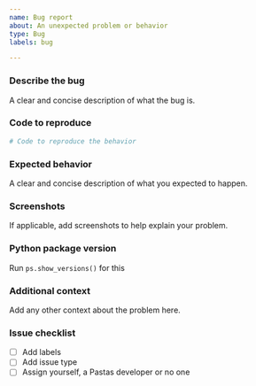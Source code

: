 ```yaml
---
name: Bug report
about: An unexpected problem or behavior
type: Bug
labels: bug

---
```


### Describe the bug
A clear and concise description of what the bug is.

### Code to reproduce
```python
# Code to reproduce the behavior
```

### Expected behavior
A clear and concise description of what you expected to happen.

### Screenshots
If applicable, add screenshots to help explain your problem.

### Python package version
Run `ps.show_versions()` for this

### Additional context
Add any other context about the problem here.

### Issue checklist
- [ ] Add labels
- [ ] Add issue type
- [ ] Assign yourself, a Pastas developer or no one